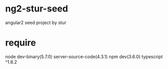 # ng2-stur-seed
angular2 seed project by stur

# require
node dev-binary(5.7.0) server-source-code(4.3.1)
npm  dev(3.6.0)
typescript ^1.8.2